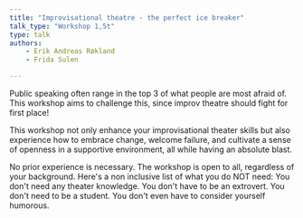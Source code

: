 ```yaml
---
title: "Improvisational theatre - the perfect ice breaker"
talk_type: "Workshop 1,5t"
type: talk
authors:
    - Erik Andreas Røkland
    - Frida Sulen

---
```

Public speaking often range in the top 3 of what people are most afraid of. This workshop aims to challenge this, since improv theatre should fight for first place! 

This workshop not only enhance your improvisational theater skills but also experience how to embrace change, welcome failure, and cultivate a sense of openness in a supportive environment, all while having an absolute blast.

No prior experience is necessary. The workshop is open to all, regardless of your background. Here's a non inclusive list of what you do NOT need:
You don't need any theater knowledge.
You don't have to be an extrovert.
You don't need to be a student.
You don't even have to consider yourself humorous.



